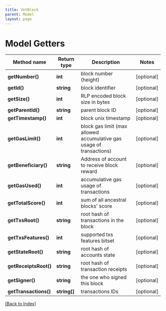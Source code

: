 ```yaml
---
title: VetBlock
parent: Model
layout: page
---
```


# Model Getters

Method name | Return type | Description | Notes
------------ | ------------- | ------------- | -------------
**getNumber()** | **int** | block number (height) | [optional]
**getId()** | **string** | block identifier | [optional]
**getSize()** | **int** | RLP encoded block size in bytes | [optional]
**getParentId()** | **string** | parent block ID | [optional]
**getTimestamp()** | **int** | block unix timestamp | [optional]
**getGasLimit()** | **int** | block gas limit (max allowed accumulative gas usage of transactions) | [optional]
**getBeneficiary()** | **string** | Address of account to receive block reward | [optional]
**getGasUsed()** | **int** | accumulative gas usage of transactions | [optional]
**getTotalScore()** | **int** | sum of all ancestral blocks' score | [optional]
**getTxsRoot()** | **string** | root hash of transactions in the block | [optional]
**getTxsFeatures()** | **int** | supported txs features bitset | [optional]
**getStateRoot()** | **string** | root hash of accounts state | [optional]
**getReceiptsRoot()** | **string** | root hash of transaction receipts | [optional]
**getSigner()** | **string** | the one who signed this block | [optional]
**getTransactions()** | **string[]** | transactions IDs | [optional]

[[Back to Index]](../index.md)
